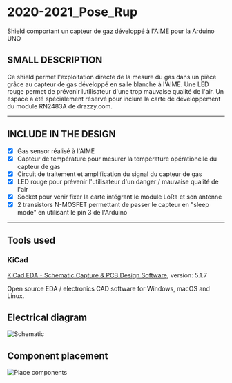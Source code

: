 # 2020-2021_Pose_Rup
Shield comportant un capteur de gaz développé à l'AIME pour la Arduino UNO

## SMALL DESCRIPTION
Ce shield permet l'exploitation directe de la mesure du gas dans un pièce grâce au capteur de gas développé en salle blanche à l'AIME.
Une LED rouge permet de prévenir lutilisateur d'une trop mauvaise qualité de l'air.
Un espace a été spécialement réservé pour inclure la carte de développement du module RN2483A de drazzy.com.

---

## INCLUDE IN THE DESIGN

- [x] Gas sensor réalisé à l'AIME
- [x] Capteur de température pour mesurer la température opérationelle du capteur de gas
- [x] Circuit de traitement et amplification du signal du capteur de gas
- [x] LED rouge pour prévenir l'utilisateur d'un danger / mauvaise qualité de l'air
- [x] Socket pour venir fixer la carte intégrant le module LoRa et son antenne
- [x] 2 transistors N-MOSFET permettant de passer le capteur en "sleep mode" en utilisant le pin 3 de l'Arduino

---

## Tools used

### KiCad

[KiCad EDA - Schematic Capture & PCB Design Software](https://kicad-pcb.org/), version: 5.1.7

Open source EDA / electronics CAD software for Windows, macOS and Linux.

## Electrical diagram

![Schematic](Images/schematic.png)

## Component placement

![Place components](Images/place-components.png)
